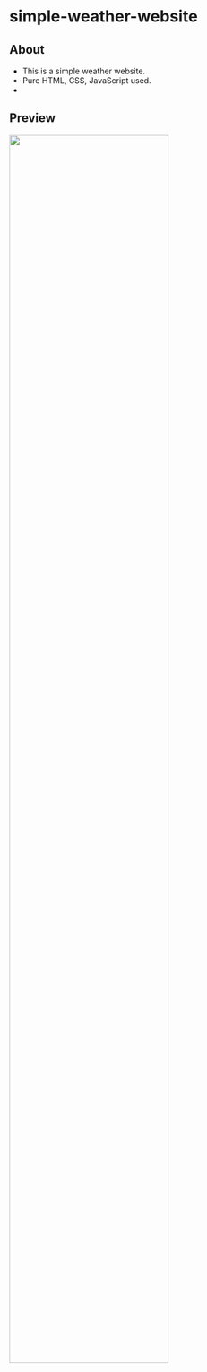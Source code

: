 # simple-weather-website

## About
 - This is a simple weather website.
 -  Pure HTML, CSS, JavaScript used.
 -  
## Preview

<img src="https://user-images.githubusercontent.com/90236635/178144287-2d0c35f4-0b40-4b2c-bdfe-d874777eb87b.png" width="75%">

